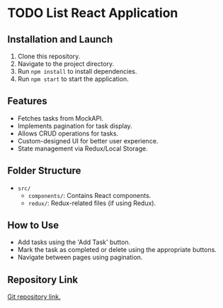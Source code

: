 # TODO List React Application

## Installation and Launch

1. Clone this repository.
2. Navigate to the project directory.
3. Run `npm install` to install dependencies.
4. Run `npm start` to start the application.

## Features

- Fetches tasks from MockAPI.
- Implements pagination for task display.
- Allows CRUD operations for tasks.
- Custom-designed UI for better user experience.
- State management via Redux/Local Storage.

## Folder Structure

- `src/`
  - `components/`: Contains React components.
  - `redux/`: Redux-related files (if using Redux).

## How to Use

- Add tasks using the 'Add Task' button.
- Mark the task as completed or delete using the appropriate buttons.
- Navigate between pages using pagination.

## Repository Link

[Git repository link.](https://github.com/EuJinnLucaShow/todo-app)
